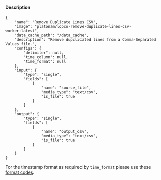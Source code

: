#### Description

    {
        "name": "Remove Duplicate Lines CSV",
        "image": "platonam/lopco-remove-duplicate-lines-csv-worker:latest",
        "data_cache_path": "/data_cache",
        "description": "Remove dupclicated lines from a Comma-Separated Values file.",
        "configs": {
            "delimiter": null,
            "time_column": null,
            "time_format": null
        },
        "input": {
            "type": "single",
            "fields": [
                {
                    "name": "source_file",
                    "media_type": "text/csv",
                    "is_file": true
                }
            ]
        },
        "output": {
            "type": "single",
            "fields": [
                {
                    "name": "output_csv",
                    "media_type": "text/csv",
                    "is_file": true
                }
            ]
        }
    }

For the timestamp format as required by `time_format` please use these [format codes](https://docs.python.org/3/library/datetime.html#strftime-and-strptime-format-codes).
